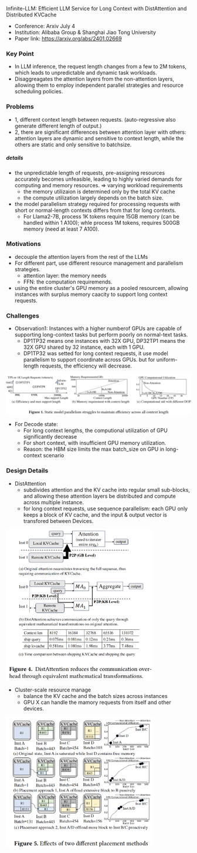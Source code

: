 Infinite-LLM: Efficient LLM Service for Long Context with DistAttention and Distributed KVCache 

- Conference: Arxiv July 4 
- Institution: Alibaba Group & Shanghai Jiao Tong University 
- Paper link: https://arxiv.org/abs/2401.02669 

### Key Point
- In LLM inference, the request length changes from a few to 2M tokens, which leads to unpredictable and dynamic task workloads.
- Disaggreagates the attention layers from the non-attention layers, allowing them to employ independent parallel strategies and resource scheduling policies. 

### Problems
- 1, different context length between requests. (auto-regressive also generate different length of output.)
- 2, there are significant differences between attention layer with others: attention layers are dynamic and sensitive to context length, while the others are static and only sensitive to batchsize.

##### details
- the unpredictable length of requests, pre-assigning resources accurately becomes unfeasible, leading to highly varied demands for computing and memory resources. => varying workload requirements
    - the memory utilizaion is determined only by the total KV cache
    - the compute utilization largely depends on the batch size.
- the model parallelism strategy required for processing requests with short or normal-length contexts differs from that for long contexts.
    - For Llama2-7B, process 1K tokens require 15GB memory (can be handled within 1 A100); whle process 1M tokens, requires 500GB memory (need at least 7 A100).

### Motivations

- decouple the attention layers from the rest of the LLMs
- For different part, use different resource management and parallelism strategies.
    - attention layer: the memory needs
    - FFN: the computation requiremends.
- using the entire cluster's GPU memory as a pooled resourcem, allowing instances with surplus memory caacity to support long context requests.

### Challenges
- Observation1: Instances with a higher numberof GPUs are capable of supporting long-context tasks but perform poorly on normal-text tasks.
    - DP1TP32 means one instances with 32X GPU, DP32TP1 means the 32X GPU shared by 32 instance, each with 1 GPU.
    - DP1TP32 was setted for long context requests, it use model parallelism to support coordinate across GPUs. but for uniform-length requests, the efficiency will decrease. 

<img src="./pictures/Infinite-LLM-efficiency-with-GPUs.png" withd=800>

- For Decode state:
    - For long context lengths, the computional utilization of GPU significantly decrease
    - For short context, with insufficient GPU memory utilization.
    - Reason: the HBM size limits the max batch_size on GPU in long-context scenario

### Design Details

- DistAttention
    - subdivides attention and the KV cache into regular small sub-blocks, and allowing these attention layers be distributed and compute across multiple instance.
    - for long context requests, use sequence parallelism: each GPU only keeps a block of KV cache, and the input & output vector is transfored between Devices.

<img src="./pictures/Infinite-LLM-Distattention.png" width=400>

- Cluster-scale resource manage
    - balance the KV cache and the batch sizes across instances
    - GPU X can handle the mamory requests from itself and other devices.

<img src="./pictures/Infinite-LLM-KVcache-placement-methods.png" width=400>